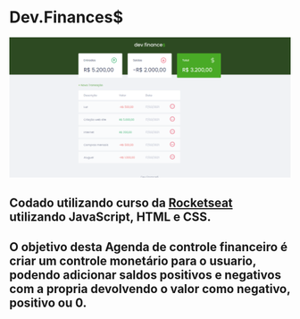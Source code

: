# __Dev.Finances$__

![image dev.finances](devfinances.png)

## Codado utilizando curso da [Rocketseat](https://www.rocketseat.com.br/) utilizando __JavaScript__,  __HTML__ e __CSS__.

## O objetivo desta Agenda de controle financeiro é criar um controle monetário para o usuario, podendo adicionar saldos positivos e negativos com a propria devolvendo o valor como negativo, positivo ou 0.



